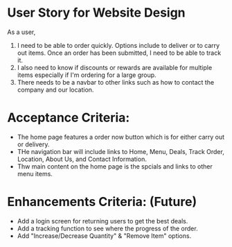 # User Story for Website Design

As a user,

1) I need to be able to order quickly. Options include to deliver or to carry out items. Once an order has been submitted, I need to be able to track it. 
2) I also need to know if discounts or rewards are available for multiple items especially if I'm ordering for a large group. 
3) There needs to be a navbar to other links such as how to contact the company and our location. 

# Acceptance Criteria:

- The home page features a order now button which is for either carry out or delivery. 
- THe navigation bar will include links to Home, Menu, Deals, Track Order, Location, About Us, and Contact Information. 
- Thw main content on the home page is the spcials and links to other menu items. 


# Enhancements Criteria: (Future)

- Add a login screen for returning users to get the best deals.
- Add a tracking function to see where the progress of the order.
- Add "Increase/Decrease Quantity" & "Remove Item" options.



